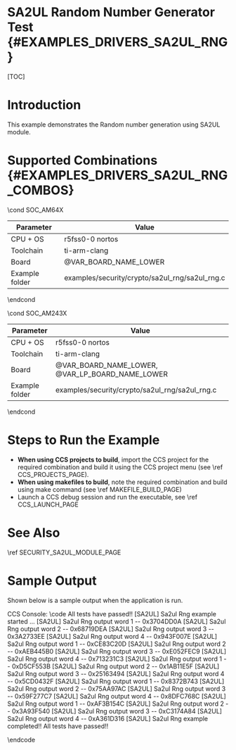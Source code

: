 # SA2UL Random Number Generator Test {#EXAMPLES_DRIVERS_SA2UL_RNG}

[TOC]

# Introduction

This example demonstrates the Random number generation using SA2UL module.

# Supported Combinations {#EXAMPLES_DRIVERS_SA2UL_RNG_COMBOS}

\cond SOC_AM64X

 Parameter      | Value
 ---------------|-----------
 CPU + OS       | r5fss0-0 nortos
 Toolchain      | ti-arm-clang
 Board          | @VAR_BOARD_NAME_LOWER
 Example folder | examples/security/crypto/sa2ul_rng/sa2ul_rng.c

\endcond

\cond SOC_AM243X

 Parameter      | Value
 ---------------|-----------
 CPU + OS       | r5fss0-0 nortos
 Toolchain      | ti-arm-clang
 Board          | @VAR_BOARD_NAME_LOWER, @VAR_LP_BOARD_NAME_LOWER
 Example folder | examples/security/crypto/sa2ul_rng/sa2ul_rng.c

\endcond

# Steps to Run the Example

- **When using CCS projects to build**, import the CCS project for the required combination
  and build it using the CCS project menu (see \ref CCS_PROJECTS_PAGE).
- **When using makefiles to build**, note the required combination and build using
  make command (see \ref MAKEFILE_BUILD_PAGE)
- Launch a CCS debug session and run the executable, see \ref CCS_LAUNCH_PAGE

# See Also

\ref SECURITY_SA2UL_MODULE_PAGE

# Sample Output

Shown below is a sample output when the application is run.


CCS Console:
\code
All tests have passed!!
[SA2UL] Sa2ul Rng example started ...
[SA2UL] Sa2ul Rng output word 1 -- 0x3704DD0A
[SA2UL] Sa2ul Rng output word 2 -- 0x68719DEA
[SA2UL] Sa2ul Rng output word 3 -- 0x3A2733EE
[SA2UL] Sa2ul Rng output word 4 -- 0x943F007E
[SA2UL] Sa2ul Rng output word 1 -- 0xCE83C20D
[SA2UL] Sa2ul Rng output word 2 -- 0xAEB445B0
[SA2UL] Sa2ul Rng output word 3 -- 0xE052FEC9
[SA2UL] Sa2ul Rng output word 4 -- 0x713231C3
[SA2UL] Sa2ul Rng output word 1 -- 0xD5CF553B
[SA2UL] Sa2ul Rng output word 2 -- 0x1AB11E5F
[SA2UL] Sa2ul Rng output word 3 -- 0x25163494
[SA2UL] Sa2ul Rng output word 4 -- 0x5CD0432F
[SA2UL] Sa2ul Rng output word 1 -- 0x8372B743
[SA2UL] Sa2ul Rng output word 2 -- 0x75AA97AC
[SA2UL] Sa2ul Rng output word 3 -- 0x59F277C7
[SA2UL] Sa2ul Rng output word 4 -- 0x8DFC768C
[SA2UL] Sa2ul Rng output word 1 -- 0xAF3B154C
[SA2UL] Sa2ul Rng output word 2 -- 0x3A93F540
[SA2UL] Sa2ul Rng output word 3 -- 0xC3174A84
[SA2UL] Sa2ul Rng output word 4 -- 0xA361D316
[SA2UL] Sa2ul Rng example completed!!
All tests have passed!!

\endcode


